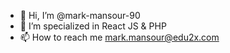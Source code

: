 - 👋 Hi, I’m @mark-mansour-90
- 👀 I’m specialized in React JS & PHP
- 📫 How to reach me mark.mansour@edu2x.com

<!---
mark-mansour-90/mark-mansour-90 is a ✨ special ✨ repository because its `README.md` (this file) appears on your GitHub profile.
You can click the Preview link to take a look at your changes.
--->
